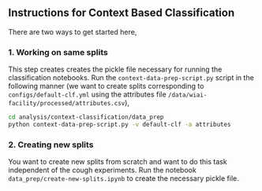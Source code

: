 ## Instructions for Context Based Classification

There are two ways to get started here, 
### 1. Working on same splits
This step creates creates the pickle file necessary for running the classification notebooks. Run the `context-data-prep-script.py` script in the following manner (we want to create splits corresponding to `configs/default-clf.yml` using the attributes file `/data/wiai-facility/processed/attributes.csv`),
```bash
cd analysis/context-classification/data_prep
python context-data-prep-script.py -v default-clf -a attributes
```

### 2. Creating new splits
You want to create new splits from scratch and want to do this task independent of the cough experiments. Run the notebook `data_prep/create-new-splits.ipynb` to create the necessary pickle file.
